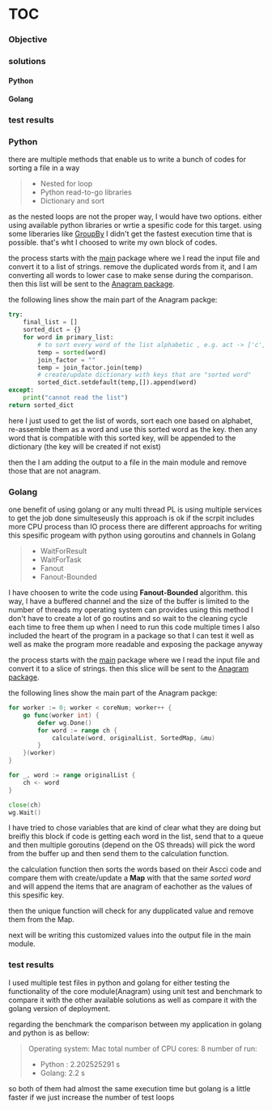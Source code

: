 # TOC
### Objective
### solutions
#### Python
#### Golang
### test results 


### Python
there are multiple methods that enable us to write a bunch of codes for sorting a file in a way 
> - Nested for loop
> - Python read-to-go libraries
> - Dictionary and sort

as the nested loops are not the proper way, I would have two options. either using available python libraries or wrtie a spesific code for this target. using some liberaries like [GroupBy](https://docs.python.org/3/library/itertools.html#itertools.groupby) I didn't get the fastest execution time that is possible. that's wht I choosed to write my own block of codes.

the process starts with the [main](/anagram-python/main.py) package where we I read the input file and convert it to a list of strings. remove the duplicated words from it, and I am converting all words to lower case to make sense during the comparison. then this list will be sent to the [Anagram package](/anagram-python/anagrampkg/anagramlib.py). 

the following lines show the main part of the Anagram packge:

```python
try:
    final_list = []
    sorted_dict = {}
    for word in primary_list:
        # to sort every word of the list alphabetic , e.g. act -> ['c','a,'t']
        temp = sorted(word) 
        join_factor = ""
        temp = join_factor.join(temp) 
        # create/update dictionary with keys that are "sorted word"
        sorted_dict.setdefault(temp,[]).append(word)
except:
    print("cannot read the list")
return sorted_dict
```

here I just used to get the list of words, sort each one based on alphabet, re-assemble them as a word and use this sorted word as the key. then any word that is compatible with this sorted key, will be appended to the dictionary (the key will be created if not exist)

then the I am adding the output to a file in the main module and remove those that are not anagram.

### Golang
one benefit of using golang or any multi thread PL is using multiple services to get the job done simulteseusly 
this approach is ok if the scrpit includes more CPU process than IO process
there are different approachs for writing this spesific progeam with python using goroutins and channels in Golang
> - WaitForResult
> - WaitForTask
> - Fanout
> - Fanout-Bounded

I have choosen to write the code using **Fanout-Bounded** algorithm. this way, I have a buffered channel and the size of the buffer is limited to the number of threads my operating system can provides
using this method I don't have to create a lot of go routins and so wait to the cleaning cycle each time to free them up when I need to run this code multiple times 
I also included the heart of the program in a package so that I can test it well as well as make the program more readable and exposing the package anyway

the process starts with the [main](/anagram-golang/main.go) package where we I read the input file and convert it to a slice of strings. then this slice will be sent to the [Anagram package](/anagram-golang/anagrampkg/anagrampkg.go#L9). 

the following lines show the main part of the Anagram packge:

```go
for worker := 0; worker < coreNum; worker++ {
    go func(worker int) {
        defer wg.Done()
        for word := range ch {
            calculate(word, originalList, SortedMap, &mu)
        }
    }(worker)
}

for _, word := range originalList {
    ch <- word
}

close(ch)
wg.Wait()
```

I have tried to chose variables that are kind of clear what they are doing but breifly this block if code is getting each word in the list, send that to a queue and then multiple goroutins (depend on the OS threads) will pick the word from the buffer up and then send them to the calculation function. 

the calculation function then sorts the words based on their Ascci code and compare them with create/update a **Map** with that the same *sorted word* and will append the items that are anagram of eachother as the values of this spesific key.

then the unique function will check for any dupplicated value and remove them from the Map.

next will be writing this customized values into the output file in the main module.

### test results
I used multiple test files in python and golang for either testing the functionality of the core module(Anagram) using unit test and  benchmark to compare it with the other available solutions as well as compare it with the golang version of deployment.

regarding the benchmark the comparison between my application in golang and python is as bellow:

> Operating system: Mac
> total number of CPU cores: 8
> number of run:
> - Python : 2.202525291 s 
> - Golang: 2.2 s 

so both of them had almost the same execution time but golang is a little faster if we just increase the number of test loops 
